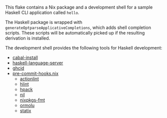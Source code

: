 This flake contains a Nix package and a development shell for a sample Haskell CLI application called `hello`.

The Haskell package is wrapped with `generateOptparseApplicativeCompletions`, which adds shell completion scripts. These scripts will be automatically picked up if the resulting derivation is installed.

The development shell provides the following tools for Haskell development:

- [cabal-install](https://www.haskell.org/cabal/)
- [haskell-language-server](https://github.com/haskell/haskell-language-server)
- [ghcid](https://github.com/ndmitchell/ghcid)
- [pre-commit-hooks.nix](https://github.com/cachix/pre-commit-hooks.nix)
  - [actionlint](https://github.com/rhysd/actionlint)
  - [hlint](https://github.com/ndmitchell/hlint)
  - [hpack](https://github.com/sol/hpack)
  - [nil](https://github.com/oxalica/nil)
  - [nixpkgs-fmt](https://github.com/nix-community/nixpkgs-fmt)
  - [ormolu](https://github.com/tweag/ormolu)
  - [statix](https://github.com/nerdypeppercom/jez/statix)
